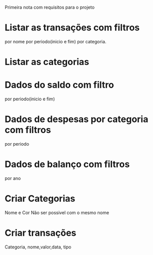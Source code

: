 Primeira nota com requisitos para o projeto
# Listar as transações com filtros
por nome
por periodo(inicio e fim)
por categoria.
# Listar as categorias
# Dados do saldo com filtro
por periodo(inicio e fim)
# Dados de despesas por categoria com filtros
por periodo
# Dados de balanço com filtros
por ano
# Criar Categorias
Nome e Cor
Não ser possivel com o mesmo nome
# Criar transações
Categoria, nome,valor,data, tipo
